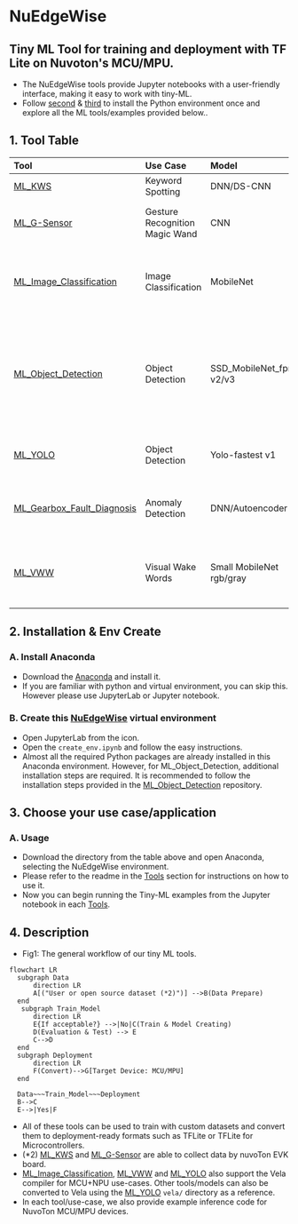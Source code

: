 # NuEdgeWise
Tiny ML Tool for training and deployment with TF Lite on Nuvoton's MCU/MPU. 
---
- The NuEdgeWise tools provide Jupyter notebooks with a user-friendly interface, making it easy to work with tiny-ML.
- Follow [second](#2-installation--env-create) & [third](#3-choose-your-use-caseapplication) to install the Python environment once and explore all the ML tools/examples provided below.. 

## 1. Tool Table

| Tool | Use Case | Model | Description |M467|MA35D1|
| :-- | :-- | :--| :--|:--|:--|
| [ML_KWS](https://github.com/OpenNuvoton/ML_KWS)  | Keyword Spotting | DNN/DS-CNN | Small vocabulary(<=1s) keyword spotting. |  |:heavy_check_mark: |
| [ML_G-Sensor](https://github.com/OpenNuvoton/ML_G-Sensor) | Gesture Recognition Magic Wand  | CNN| Data is 3-dims accelerometer of different gesture, and we provide data collecting in this Tool.|:heavy_check_mark:| |
| [ML_Image_Classification](https://github.com/OpenNuvoton/ML_Image_Classification) | Image Classification | MobileNet | Use Transfer learning & fine tune, and the pre-train model is MobileNet with imageNet data. User can train with their own data.| |:heavy_check_mark: |
| [ML_Object_Detection](https://github.com/OpenNuvoton/ML_Object_Detection) | Object Detection | SSD_MobileNet_fpnlite v2/v3| Use TF objection detection API and it also supports many other models. We choose the tinier model for MPU's edge use-case. If user wants to try SSD_MobileNet_fpnlite_v3, please use TF1 env which detail is in the link.| |:heavy_check_mark: |
| [ML_YOLO](https://github.com/OpenNuvoton/ML_YOLO) | Object Detection | Yolo-fastest v1| Use DarkNet training with very tiny Yolo model. This tool including converting to TFlite & Vela source file.| |:heavy_check_mark: |
| [ML_Gearbox_Fault_Diagnosis](https://github.com/OpenNuvoton/ML_Gearbox_Fault_Diagnosis) |Anomaly Detection | DNN/Autoencoder | A basic practice for Tiny ML which including training a model, converting to tflite and deploy on EVK board.|:heavy_check_mark: | |
| [ML_VWW](https://github.com/OpenNuvoton/ML_VWW) | Visual Wake Words | Small MobileNet rgb/gray | Microcontroller vision use-case of identifying whether a person (we can change to other object) is present in the image or not. |:heavy_check_mark: | |  

## 2. Installation & Env Create
### A. Install Anaconda
- Download the [Anaconda](https://www.anaconda.com/download) and install it.
- If you are familiar with python and virtual environment, you can skip this. However please use JupyterLab or Jupyter notebook.
### B. Create this [NuEdgeWise](https://github.com/MaxCYCHEN/NuEdgeWise) virtual environment
- Open JupyterLab from the icon. 
- Open the `create_env.ipynb` and follow the easy instructions. 
- Almost all the required Python packages are already installed in this Anaconda environment. However, for ML_Object_Detection, additional installation steps are required. It is recommended to follow the installation steps provided in the [ML_Object_Detection](https://github.com/OpenNuvoton/ML_Object_Detection) repository.

## 3. Choose your use case/application
### A. Usage
- Download the directory from the table above and open Anaconda, selecting the NuEdgeWise environment.
- Please refer to the readme in the [Tools](#1-tool-table) section for instructions on how to use it.
- Now you can begin running the Tiny-ML examples from the Jupyter notebook in each [Tools](#1-tool-table).
## 4. Description
- Fig1: The general workflow of our tiny ML tools.
```mermaid
flowchart LR
  subgraph Data
      direction LR
      A[("User or open source dataset (*2)")] -->B(Data Prepare)
  end
   subgraph Train_Model
      direction LR
      E{If acceptable?} -->|No|C(Train & Model Creating)
      D(Evaluation & Test) --> E
      C-->D 
  end
  subgraph Deployment
      direction LR
      F(Convert)-->G[Target Device: MCU/MPU]
  end
 
  Data~~~Train_Model~~~Deployment 
  B-->C
  E-->|Yes|F
```
- All of these tools can be used to train with custom datasets and convert them to deployment-ready formats such as TFLite or TFLite for Microcontrollers.
- (*2) [ML_KWS](https://github.com/OpenNuvoton/ML_KWS) and [ML_G-Sensor](https://github.com/OpenNuvoton/ML_G-Sensor) are able to collect data by nuvoTon EVK board.
- [ML_Image_Classification](https://github.com/OpenNuvoton/ML_Image_Classification), [ML_VWW](https://github.com/OpenNuvoton/ML_VWW) and [ML_YOLO](https://github.com/OpenNuvoton/ML_YOLO) also support the Vela compiler for MCU+NPU use-cases. Other tools/models can also be converted to Vela using the [ML_YOLO](https://github.com/OpenNuvoton/ML_YOLO) `vela/` directory as a reference.
- In each tool/use-case, we also provide example inference code for NuvoTon MCU/MPU devices. 
